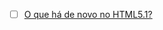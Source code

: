 - [ ] [O que há de novo no HTML5.1?](https://speakerdeck.com/afonsopacifer/o-que-ha-de-novo-no-html5-dot-1)
